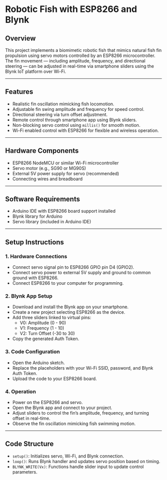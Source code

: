 # Robotic Fish with ESP8266 and Blynk

## Overview
This project implements a biomimetic robotic fish that mimics natural fish fin propulsion using servo motors controlled by an ESP8266 microcontroller. The fin movement — including amplitude, frequency, and directional steering — can be adjusted in real-time via smartphone sliders using the Blynk IoT platform over Wi-Fi.

---

## Features
- Realistic fin oscillation mimicking fish locomotion.
- Adjustable fin swing amplitude and frequency for speed control.
- Directional steering via turn offset adjustment.
- Remote control through smartphone app using Blynk sliders.
- Non-blocking servo control using `millis()` for smooth motion.
- Wi-Fi enabled control with ESP8266 for flexible and wireless operation.

---

## Hardware Components
- ESP8266 NodeMCU or similar Wi-Fi microcontroller
- Servo motor (e.g., SG90 or MG90S)
- External 5V power supply for servo (recommended)
- Connecting wires and breadboard

---

## Software Requirements
- Arduino IDE with ESP8266 board support installed
- Blynk library for Arduino
- Servo library (included in Arduino IDE)

---

## Setup Instructions

### 1. Hardware Connections
- Connect servo signal pin to ESP8266 GPIO pin D4 (GPIO2).
- Connect servo power to external 5V supply and ground to common ground with ESP8266.
- Connect ESP8266 to your computer for programming.

### 2. Blynk App Setup
- Download and install the Blynk app on your smartphone.
- Create a new project selecting ESP8266 as the device.
- Add three sliders linked to virtual pins:
  - V0: Amplitude (0 - 90)
  - V1: Frequency (1 - 10)
  - V2: Turn Offset (-30 to 30)
- Copy the generated Auth Token.

### 3. Code Configuration
- Open the Arduino sketch.
- Replace the placeholders with your Wi-Fi SSID, password, and Blynk Auth Token.
- Upload the code to your ESP8266 board.

### 4. Operation
- Power on the ESP8266 and servo.
- Open the Blynk app and connect to your project.
- Adjust sliders to control the fin’s amplitude, frequency, and turning offset in real-time.
- Observe the fin oscillation mimicking fish swimming motion.

---

## Code Structure
- `setup()`: Initializes servo, Wi-Fi, and Blynk connection.
- `loop()`: Runs Blynk handler and updates servo position based on timing.
- `BLYNK_WRITE(Vx)`: Functions handle slider input to update control parameters.
